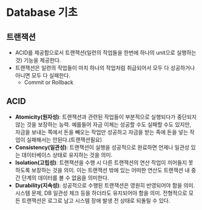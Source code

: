 # Database 기초
## 트랜잭션
- ACID를 제공함으로서 트랜잭션(일련의 작업들을 한번에 하나의 unit으로 실행하는 것) 기능을 제공한다.
- 트랜잭션은 일련의 작업들이 마치 하나의 작업처럼 취급되어서 모두 다 성공하거나 아니면 모두 다 실패한다.
  - Commit or Rollback

## ACID
- **Atomicity(원자성)**: 트랜잭션과 관련된 작업들이 부분적으로 실행되다가 중단되지 않는 것을 보장하는 능력. 예를들어 자금 이체는 성공할 수도 실패할 수도 있지만, 자금을 보내는 쪽에서 돈을 빼오는 작업만 성공하고 자금을 받는 족에 돈을 넣는 작업이 실패해서는 안된다.(트랜잭션필요)
- **Consistency(일관성)**: 트랜잭션이 실행을 성공적으로 완료하면 언제나 일관성 있는 데이터베이스 상태로 유지하는 것을 의미.
- **Isolation(고립성)**: 트랜잭션을 수행 시 다른 트랜잭션의 연산 작업이 끼어들지 못하도록 보장하는 것을 의미. 이는 트랜잭션 밖에 있는 어떠한 연산도 트랜잭션 내 중간 단계의 데이터를 볼 수 없음을 의미한다.
- **Durability(지속성)**: 성공적으로 수행된 트랜잭션은 영원히 반영되어야 함을 의미. 시스템 문제, DB 일관성 체크 등을 하더라도 유지되어야 함을 의미. 전형적으로 모든 트랜잭션은 로그로 남고 시스템 장애 발생 전 상태로 되돌릴 수 있다.